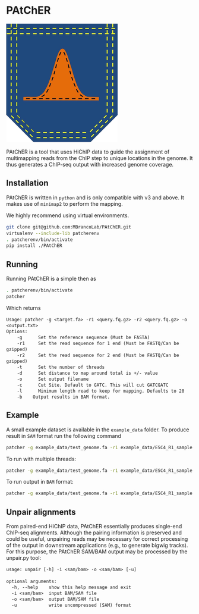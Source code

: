 # PAtChER

![logo](PAtChER_logo.png?raw=true "Logo")

PAtChER is a tool that uses HiChIP data to guide the assignment of multimapping reads from the ChIP step to unique locations in the genome. It thus generates a ChIP-seq output with increased genome coverage. 

## Installation

PAtChER is written in `python` and is only compatible with v3 and above. It makes use of `minimap2` to perform the mapping.

We highly recommend using virtual environments.

```bash
git clone git@github.com:MBrancoLab/PAtChER.git
virtualenv --include-lib patcherenv
. patcherenv/bin/activate
pip install ./PAtChER
```

## Running

Running PAtChER is a simple then as

```bash
. patcherenv/bin/activate
patcher
```

Which returns

```
Usage: patcher -g <target.fa> -r1 <query.fq.gz> -r2 <query.fq.gz> -o <output.txt>
Options:
	-g		Set the reference sequence (Must be FASTA)
	-r1		Set the read sequence for 1 end (Must be FASTQ/Can be gzipped)
	-r2		Set the read sequence for 2 end (Must be FASTQ/Can be gzipped)
	-t		Set the number of threads
	-d		Set distance to map around total is +/- value
	-o		Set output filename
	-c		Cut Site. Default to GATC. This will cut GATCGATC
	-l		Minimum length read to keep for mapping. Defaults to 20
	-b    Output results in BAM format.
```

## Example

A small example dataset is available in the `example_data` folder. To produce result in `SAM` format run the following command

```bash
patcher -g example_data/test_genome.fa -r1 example_data/ESC4_R1_sample.fq -r2 example_data/ESC4_R2_sample.fq -o example_data/output.sam
```

To run with multiple threads:

```bash
patcher -g example_data/test_genome.fa -r1 example_data/ESC4_R1_sample.fq -r2 example_data/ESC4_R2_sample.fq -o example_data/output.sam -t 4
```

To run output in `BAM` format:

```bash
patcher -g example_data/test_genome.fa -r1 example_data/ESC4_R1_sample.fq -r2 example_data/ESC4_R2_sample.fq -o example_data/output.bam -b
```

## Unpair alignments

From paired-end HiChIP data, PAtChER essentially produces single-end ChIP-seq alignments. Although the pairing information is preserved and could be useful, unpairing reads may be necessary for correct processing of the output in downstream applications (e.g., to generate bigwig tracks). For this purpose, the PAtChER SAM/BAM output may be processed by the unpair.py tool:

```
usage: unpair [-h] -i <sam/bam> -o <sam/bam> [-u]

optional arguments:
  -h, --help    show this help message and exit
  -i <sam/bam>  input BAM/SAM file
  -o <sam/bam>  output BAM/SAM file
  -u            write uncompressed (SAM) format
```
